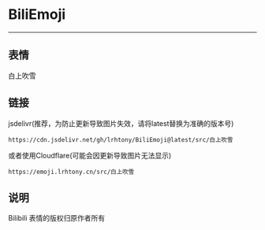# BiliEmoji
---
## 表情
白上吹雪
## 链接
jsdelivr(推荐，为防止更新导致图片失效，请将latest替换为准确的版本号)
```
https://cdn.jsdelivr.net/gh/lrhtony/BiliEmoji@latest/src/白上吹雪
```
或者使用Cloudflare(可能会因更新导致图片无法显示)
```
https://emoji.lrhtony.cn/src/白上吹雪
```
## 说明
Bilibili 表情的版权归原作者所有
